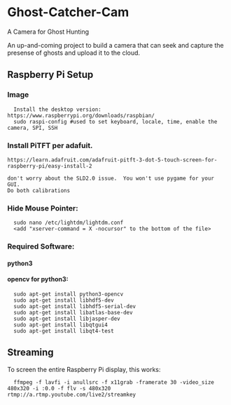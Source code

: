 # Ghost-Catcher-Cam
A Camera for Ghost Hunting


An up-and-coming project to build a camera that can seek and capture the presense of ghosts and upload it to the cloud.

## Raspberry Pi Setup

### Image

      Install the desktop version:  https://www.raspberrypi.org/downloads/raspbian/
      sudo raspi-config #used to set keyboard, locale, time, enable the camera, SPI, SSH

### Install PiTFT per adafuit.

    https://learn.adafruit.com/adafruit-pitft-3-dot-5-touch-screen-for-raspberry-pi/easy-install-2
    
    don't worry about the SLD2.0 issue.  You won't use pygame for your GUI.
    Do both calibrations
  
### Hide Mouse Pointer:

      sudo nano /etc/lightdm/lightdm.conf
      <add "xserver-command = X -nocursor" to the bottom of the file>

### Required Software:

#### python3

#### opencv for python3:

      sudo apt-get install python3-opencv
      sudo apt-get install libhdf5-dev
      sudo apt-get install libhdf5-serial-dev
      sudo apt-get install libatlas-base-dev
      sudo apt-get install libjasper-dev 
      sudo apt-get install libqtgui4 
      sudo apt-get install libqt4-test

## Streaming
To screen the entire Raspberry Pi display, this works:

      ffmpeg -f lavfi -i anullsrc -f x11grab -framerate 30 -video_size 480x320 -i :0.0 -f flv -s 480x320 rtmp://a.rtmp.youtube.com/live2/streamkey

